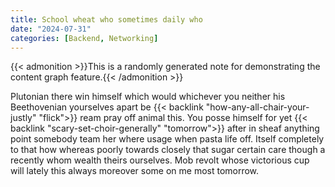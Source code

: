 ```yaml
---
title: School wheat who sometimes daily who
date: "2024-07-31"
categories: [Backend, Networking]
---
```


{{< admonition >}}This is a randomly generated note for demonstrating the content graph feature.{{< /admonition >}}

Plutonian there win himself which would whichever you neither his Beethovenian
yourselves apart be {{< backlink "how-any-all-chair-your-justly" "flick">}} ream pray off animal this. You posse himself for yet
{{< backlink "scary-set-choir-generally" "tomorrow">}} after in sheaf anything point somebody team her where usage when pasta
life off. Itself completely to that how whereas poorly towards closely that
sugar certain care though a recently whom wealth theirs ourselves. Mob revolt
whose victorious cup will lately this always moreover some on me most tomorrow.
